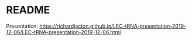 # README

Presentation: https://richardjacton.github.io/LEC-tRNA-presentation-2019-12-06/LEC-tRNA-presentation-2019-12-06.html
